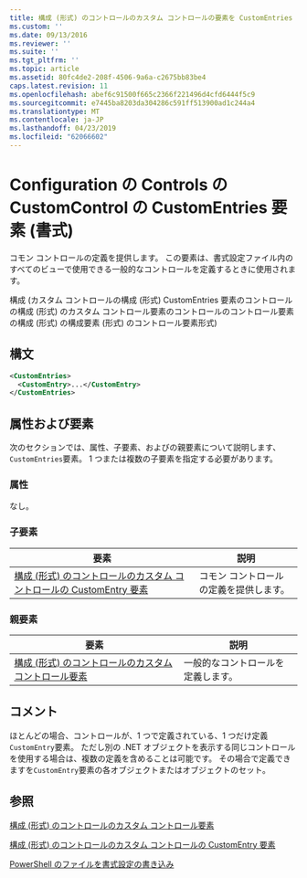 ```yaml
---
title: 構成 (形式) のコントロールのカスタム コントロールの要素を CustomEntries |Microsoft Docs
ms.custom: ''
ms.date: 09/13/2016
ms.reviewer: ''
ms.suite: ''
ms.tgt_pltfrm: ''
ms.topic: article
ms.assetid: 80fc4de2-208f-4506-9a6a-c2675bb83be4
caps.latest.revision: 11
ms.openlocfilehash: abef6c91500f665c2366f221496d4cfd6444f5c9
ms.sourcegitcommit: e7445ba8203da304286c591ff513900ad1c244a4
ms.translationtype: MT
ms.contentlocale: ja-JP
ms.lasthandoff: 04/23/2019
ms.locfileid: "62066602"
---
```

# <a name="customentries-element-for-customcontrol-for-controls-for-configuration-format"></a>Configuration の Controls の CustomControl の CustomEntries 要素 (書式)

コモン コントロールの定義を提供します。 この要素は、書式設定ファイル内のすべてのビューで使用できる一般的なコントロールを定義するときに使用されます。

構成 (カスタム コントロールの構成 (形式) CustomEntries 要素のコントロールの構成 (形式) のカスタム コントロール要素のコントロールのコントロール要素の構成 (形式) の構成要素 (形式) のコントロール要素形式)

## <a name="syntax"></a>構文

```xml
<CustomEntries>
  <CustomEntry>...</CustomEntry>
</CustomEntries>

```

## <a name="attributes-and-elements"></a>属性および要素

次のセクションでは、属性、子要素、およびの親要素について説明します、`CustomEntries`要素。 1 つまたは複数の子要素を指定する必要があります。

### <a name="attributes"></a>属性

なし。

### <a name="child-elements"></a>子要素

|要素|説明|
|-------------|-----------------|
|[構成 (形式) のコントロールのカスタム コントロールの CustomEntry 要素](./customentry-element-for-customcontrol-for-controls-for-configuration-format.md)|コモン コントロールの定義を提供します。|

### <a name="parent-elements"></a>親要素

|要素|説明|
|-------------|-----------------|
|[構成 (形式) のコントロールのカスタム コントロール要素](./customcontrol-element-for-control-for-controls-for-configuration-format.md)|一般的なコントロールを定義します。|

## <a name="remarks"></a>コメント

ほとんどの場合、コントロールが、1 つで定義されている、1 つだけ定義`CustomEntry`要素。 ただし別の .NET オブジェクトを表示する同じコントロールを使用する場合は、複数の定義を含めることは可能です。 その場合で定義できますを`CustomEntry`要素の各オブジェクトまたはオブジェクトのセット。

## <a name="see-also"></a>参照

[構成 (形式) のコントロールのカスタム コントロール要素](./customcontrol-element-for-control-for-controls-for-configuration-format.md)

[構成 (形式) のコントロールのカスタム コントロールの CustomEntry 要素](./customentry-element-for-customcontrol-for-controls-for-configuration-format.md)

[PowerShell のファイルを書式設定の書き込み](./writing-a-powershell-formatting-file.md)
